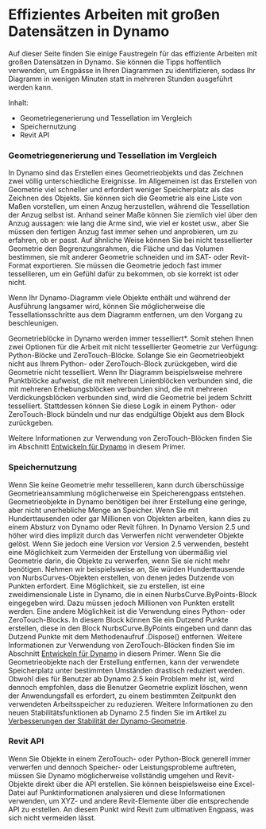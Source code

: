 # Effizientes Arbeiten mit großen Datensätzen in Dynamo

Auf dieser Seite finden Sie einige Faustregeln für das effiziente Arbeiten mit großen Datensätzen in Dynamo. Sie können die Tipps hoffentlich verwenden, um Engpässe in Ihren Diagrammen zu identifizieren, sodass Ihr Diagramm in wenigen Minuten statt in mehreren Stunden ausgeführt werden kann.

Inhalt:
* Geometriegenerierung und Tessellation im Vergleich
* Speichernutzung
* Revit API

### Geometriegenerierung und Tessellation im Vergleich

In Dynamo sind das Erstellen eines Geometrieobjekts und das Zeichnen zwei völlig unterschiedliche Ereignisse. Im Allgemeinen ist das Erstellen von Geometrie viel schneller und erfordert weniger Speicherplatz als das Zeichnen des Objekts. Sie können sich die Geometrie als eine Liste von Maßen vorstellen, um einen Anzug herzustellen, während die Tessellation der Anzug selbst ist. Anhand seiner Maße können Sie ziemlich viel über den Anzug aussagen: wie lang die Arme sind, wie viel er kostet usw., aber Sie müssen den fertigen Anzug fast immer sehen und anprobieren, um zu erfahren, ob er passt. Auf ähnliche Weise können Sie bei nicht tessellierter Geometrie den Begrenzungsrahmen, die Fläche und das Volumen bestimmen, sie mit anderer Geometrie schneiden und im SAT- oder Revit-Format exportieren. Sie müssen die Geometrie jedoch fast immer tessellieren, um ein Gefühl dafür zu bekommen, ob sie korrekt ist oder nicht. 

Wenn Ihr Dynamo-Diagramm viele Objekte enthält und während der Ausführung langsamer wird, können Sie möglicherweise die Tessellationsschritte aus dem Diagramm entfernen, um den Vorgang zu beschleunigen.  

Geometrieblöcke in Dynamo werden immer tesselliert*. Somit stehen Ihnen zwei Optionen für die Arbeit mit nicht tessellierter Geometrie zur Verfügung: Python-Blöcke und ZeroTouch-Blöcke. Solange Sie ein Geometrieobjekt nicht aus Ihrem Python- oder ZeroTouch-Block zurückgeben, wird die Geometrie nicht tesselliert. Wenn Ihr Diagramm beispielsweise mehrere Punktblöcke aufweist, die mit mehreren Linienblöcken verbunden sind, die mit mehreren Erhebungsblöcken verbunden sind, die mit mehreren Verdickungsblöcken verbunden sind, wird die Geometrie bei jedem Schritt tesselliert. Stattdessen können Sie diese Logik in einem Python- oder ZeroTouch-Block bündeln und nur das endgültige Objekt aus dem Block zurückgeben.

Weitere Informationen zur Verwendung von ZeroTouch-Blöcken finden Sie im Abschnitt [Entwickeln für Dynamo](11\_developer\_primer/3\_developing\_for\_dynamo/README.md) in diesem Primer.

### Speichernutzung

Wenn Sie keine Geometrie mehr tessellieren, kann durch überschüssige Geometrieansammlung möglicherweise ein Speicherengpass entstehen. Geometrieobjekte in Dynamo benötigen bei ihrer Erstellung eine geringe, aber nicht unerhebliche Menge an Speicher. Wenn Sie mit Hunderttausenden oder gar Millionen von Objekten arbeiten, kann dies zu einem Absturz von Dynamo oder Revit führen. In Dynamo Version 2.5 und höher wird dies implizit durch das Verwerfen nicht verwendeter Objekte gelöst. Wenn Sie jedoch eine Version vor Version 2.5 verwenden, besteht eine Möglichkeit zum Vermeiden der Erstellung von übermäßig viel Geometrie darin, die Objekte zu verwerfen, wenn Sie sie nicht mehr benötigen. Nehmen wir beispielsweise an, Sie würden Hunderttausende von NurbsCurves-Objekten erstellen, von denen jedes Dutzende von Punkten erfordert. Eine Möglichkeit, sie zu erstellen, ist eine zweidimensionale Liste in Dynamo, die in einen NurbsCurve.ByPoints-Block eingegeben wird. Dazu müssen jedoch Millionen von Punkten erstellt werden. Eine andere Möglichkeit ist die Verwendung eines Python- oder ZeroTouch-Blocks. In diesem Block können Sie ein Dutzend Punkte erstellen, diese in den Block NurbsCurve.ByPoints eingeben und dann das Dutzend Punkte mit dem Methodenaufruf .Dispose() entfernen. Weitere Informationen zur Verwendung von ZeroTouch-Blöcken finden Sie im Abschnitt [Entwickeln für Dynamo](11\_developer\_primer/3\_developing\_for\_dynamo/README.md) in diesem Primer. Wenn Sie die Geometrieobjekte nach der Erstellung entfernen, kann der verwendete Speicherplatz unter bestimmten Umständen drastisch reduziert werden. Obwohl dies für Benutzer ab Dynamo 2.5 kein Problem mehr ist, wird dennoch empfohlen, dass die Benutzer Geometrie explizit löschen, wenn der Anwendungsfall es erfordert, zu einem bestimmten Zeitpunkt den verwendeten Arbeitsspeicher zu reduzieren. Weitere Informationen zu den neuen Stabilitätsfunktionen ab Dynamo 2.5 finden Sie im Artikel zu [Verbesserungen der Stabilität der Dynamo-Geometrie](https://forum.dynamobim.com/t/dynamo-geometry-stability-improvements-request-for-feedback/39297).

### Revit API

Wenn Sie Objekte in einem ZeroTouch- oder Python-Block generell immer verwerfen und dennoch Speicher- oder Leistungsprobleme auftreten, müssen Sie Dynamo möglicherweise vollständig umgehen und Revit-Objekte direkt über die API erstellen. Sie können beispielsweise eine Excel-Datei auf Punktinformationen analysieren und diese Informationen verwenden, um XYZ- und andere Revit-Elemente über die entsprechende API zu erstellen. An diesem Punkt wird Revit zum ultimativen Engpass, was sich nicht vermeiden lässt.